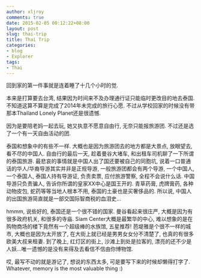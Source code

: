```yaml
---
author: xljroy
comments: true
date: 2015-02-05 00:12:22+08:00
layout: post
slug: thai-trip
title: Thai Trip
categories:
- blog
- Explorer
tags:
- Thai
---
```


回到家的第一件事就是连着睡了十几个小时的觉.

本来是打算要去台湾, 结果因为时间来不及办理通行证只能临时更改目的地去泰国. 不知道这算不算是完成了2014年未完成的旅行心愿. 不过从学校回家的时候没有带那本Thailand Lonely Planet还是很遗憾. 

因为是要陪老妈一起去玩, 她又执意不愿意自由行, 无奈只能报旅游团. 不过还是选了一个有一天自由活动的团. 

泰国和想象中的有些不一样. 大概也是因为旅游团去的地方都是大景点, 放眼望去, 看不尽的中国人. 自由行的最后一天, 趁着曼谷大堵车, 和出租车司机聊了一下所谓的泰国旅游. 最悲哀的事情就是中国人出了国还要被自己的同胞坑, 说着一口普通话的华人/华裔导游其实并非是正规导游, 一般旅游团都会有两个导游, 一个中国人, 一个泰国人, 泰国人持有导游证, 负责卖票, 应付旅游警察, 全程不会说什么话. 中国导游只负责骗人, 告诉你所谓的皇家XX中心是国王开的. 青草药膏, 虎牌膏药, 各种动物皮包, 蛇药等等当地人根本不用, 泰国的土豪也是买奢侈品的. 所以说, 中国人的出国旅游简直就是一部交国际智商税的血泪史...

hmmm, 说些好的, 泰国还是一个很不错的国家. 曼谷看起来很庄严, 大概是因为有很多政府机关, 和很多的寺庙. Siam Center大概是最繁华的中心, 难以想象的是在购物商场的楼下竟然有一个超级棒的水族馆, 五星推荐! 芭堤雅是个很不一样的城市, 大概也是因为太开放了, 在大街上就已经是男男女女分不清楚了, 也真的有很多欧美大叔来租妻. 到了晚上, 红灯区的街上, 沙滩上到处是拉客的, 漂亮的还不少是人妖...唯一遗憾的是没有来得及去看信不信由你博物馆.

哎, 最写不动的就是游记了, 想说的东西太多, 可是要写下来的时候却懒得打字了. Whatever, memory is the most valuable thing :)



